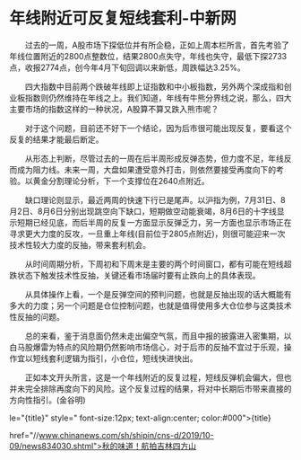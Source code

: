 # 年线附近可反复短线套利-中新网

　　过去的一周，A股市场下探低位并有所企稳，正如上周本栏所言，首先考验了年线位置附近的2800点整数位，结果2800点失守，年线也失守，最低下探2733点，收报2774点，创今年4月下旬回调以来新低，周跌幅达3.25%。

　　四大指数中目前两个跌破年线即上证指数和中小板指数，另外两个深成指和创业板指数则仍然维持在年线之上。我们知道，年线有牛熊分界线之说，那么，四大主要市场的指数这样的一种状况，A股算不算又跌入熊市呢？

　　对于这个问题，目前还不好下一个结论，因为后市很可能出现反复，要看这个反复的结果才能最后断定。

　　从形态上判断，尽管过去的一周在后半周形成反弹态势，但力度不足，年线反而成为阻力线。未来一周，大盘如果遭受意外打击，则依然要接受再度向下的考验。以黄金分割理论分析，下一个支撑位在2640点附近。

　　缺口理论则显示，最近两周的快速下行已是尾声。以沪指为例，7月31日、8月2日、8月6日分别出现跳空向下缺口，短期做空动能衰竭，8月6日的十字线显示短期已经见底，而后半周的反复一方面显示反弹乏力，另一方面也显示市场正在寻求更大力度的反攻，一旦重上年线(目前位于2805点附近)，则很可能迎来一次技术性较大力度的反抽，带来套利机会。

　　从时间周期分析，下周初和下周末是主要的两个时间窗口，都有可能在短线超跌状态下触发技术性反抽，关键还看市场届时要有止跌向上的具体表现。

　　从具体操作上看，一个是反弹空间的预判问题，也就是反抽出现的话大概能有多大的力度；另一个问题是仓位控制问题，也就是值得使用多大仓位参与这类技术性反抽的问题。

　　总的来看，鉴于消息面仍然未走出偏空气氛，而且中报的披露进入密集期，以白马股爆雷为特点的风险期仍然影响市场信心，对于后市的反抽不宜过于乐观，操作宜以短线套利逻辑为指引，小仓位，短线快进快出。

　　正如本文开头所言，这是一个年线附近的反复过程，短线反弹机会偏大，但也并未完全排除再度向下的风险。这个反复过程的结果，将对中长期后市带来直接的方向性指引。(金谷明)

le="{title}" style=" font-size:12px; text-align:center; color:#000">{title}

href="//www.chinanews.com/sh/shipin/cns-d/2019/10-09/news834030.shtml">秋的味道！航拍吉林四方山
